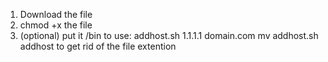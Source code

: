 1. Download the file
2. chmod +x the file
3. (optional) put it /bin
to use: addhost.sh 1.1.1.1 domain.com
mv addhost.sh addhost to get rid of the file extention
